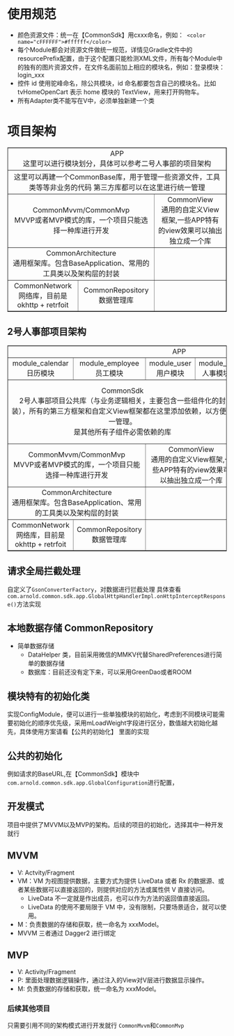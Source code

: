 

# 使用规范
- 颜色资源文件：统一在【CommonSdk】用cxxx命名，例如：` <color name="cFFFFFF">#ffffff</color>`
- 每个Module都会对资源文件做统一规范，详情见Gradle文件中的resourcePrefix配置，由于这个配置只能检测XML文件，所有每个Module中的独有的图片资源文件，在文件名面前加上相应的模块名，例如：登录模块：login_xxx
- 控件 id 使用驼峰命名，除公共模块，id 命名都要包含自己的模块名。比如 tvHomeOpenCart 表示 home 模块的 TextView，用来打开购物车。
- 所有Adapter类不能写在V中，必须单独新建一个类


# 项目架构

<table border="1" width="100%" style="text-align: center;">
			<tr>
				<td colspan="6">
				APP<br>
				这里可以进行模块划分，具体可以参考二号人事部的项目架构</td>
			</tr>
			<tr>
                <td colspan="6">
                这里可以再建一个CommonBase库，用于管理一些资源文件，工具类等等非业务的代码
                第三方库都可以在这里进行统一管理
                </td>
            </tr>
			<tr>
				<td  colspan="3">
				CommonMvvm/CommonMvp<br>
				MVVP或者MVP模式的库，一个项目只能选择一种库进行开发
				</td>
				<td  colspan="3">
				CommonView<br>
				通用的自定义View框架,一些APP特有的view效果可以抽出独立成一个库
				</td>
			</tr>
			<tr>
				<td colspan="3">
				CommonArchitecture<br>
				通用框架库。包含BaseApplication、常用的工具类以及架构层的封装</td>
				<td colspan="3"></td>
			</tr>
			<tr>
				<td colspan="2">
				CommonNetwork<br>
				网络库，目前是okhttp + retrfoit
				</td>
				<td colspan="1">
				CommonRepository
				数据管理库
				</td>
				<td colspan="3"/>
			</tr>
		</table>

## 2号人事部项目架构

<table border="1" width="100%" style="text-align: center;">
			<tr>
				<td colspan="6">APP</td>
			</tr>
			<tr>
				<td>
				module_calendar<br>
				日历模块
				</td>
				<td>
				module_employee<br>
				员工模块
				</td>
				<td>
				module_user<br>
				用户模块
				</td>
				<td>
				module_hr<br>
				人事模块
				</td>
				<td>
				module_browser<br>
				web模块
				</td>
				<td>
				module_login<br>
				登录模块
				</td>
			</tr>
			<tr>
				<td  colspan="4">
				CommonSdk<br>
				2号人事部项目公共库（与业务逻辑相关，主要包含一些组件化的封装），所有的第三方框架和自定义View框架都在这里添加依赖，以方便统一管理。<br>
				是其他所有子组件必需依赖的库
				</td>
				<td colspan="2">
				CommonBaseService<br>
				公共服务，主要的作用是用于 业务层 各个模块之间的交互(自定义方法和类的调用), 包含自定义 Service 接口, 和可用于跨模块传递的自定义类z
				</td>
			</tr>
			<tr>
				<td  colspan="2">
				CommonMvvm/CommonMvp<br>
				MVVP或者MVP模式的库，一个项目只能选择一种库进行开发
				</td>
				<td  colspan="2">
				CommonView<br>
				通用的自定义View框架,一些APP特有的view效果可以抽出独立成一个库
				</td>
				<td  colspan="3">
				</td>
			</tr>
			<tr>
				<td colspan="2">
				CommonArchitecture<br>
				通用框架库。包含BaseApplication、常用的工具类以及架构层的封装</td>
				<td colspan="5"></td>
			</tr>
			<tr>
				<td colspan="1">
				CommonNetwork<br>
				网络库，目前是okhttp + retrfoit
				</td>
				<td colspan="1">
				CommonRepository
				数据管理库
				</td>
				<td colspan="4"/>
			</tr>
		</table>	
		
		
## 请求全局拦截处理
自定义了`GsonConverterFactory`，对数据进行拦截处理
具体查看`com.arnold.common.sdk.app.GlobalHttpHandlerImpl.onHttpInterceptResponse()`方法实现


## 本地数据存储 CommonRepository
- 简单数据存储
    * DataHelper 类，目前采用微信的MMKV代替SharedPreferences进行简单的数据存储
    * 数据库：目前还没有定下来，可以采用GreenDao或者ROOM
    
## 模块特有的初始化类
实现ConfigModule，便可以进行一些单独模块的初始化，考虑到不同模块可能需要初始化的顺序优先级，采用mLoadWeight字段进行区分，数值越大初始化越先，具体使用方案请看【公共的初始化】
里面的实现

## 公共的初始化
  例如请求的BaseURL,在【CommonSdk】模块中`com.arnold.common.sdk.app.GlobalConfiguration`进行配置，

## 开发模式
项目中提供了MVVM以及MVP的架构。后续的项目的初始化，选择其中一种开发就行

## MVVM
- V: Actvity/Fragment
- VM：VM 为视图提供数据，主要方式为提供 LiveData 或者 Rx 的数据源、或者某些数据可以直接返回的，则提供对应的方法或属性供 V 直接访问。
  - LiveData 不一定就是作出成员，也可以作为方法的返回值直接返回。
  - LiveData 的使用不要局限于 VM 中，没有限制，只要场景适合，就可以使用。
- M：负责数据的存储和获取，统一命名为 xxxModel。
- MVVM 三者通过 Dagger2 进行绑定

## MVP
- V: Activity/Fragment
- P: 里面处理数据逻辑操作，通过注入的View对V层进行数据显示操作。
- M: 负责数据的存储和获取，统一命名为 xxxModel。

### 后续其他项目
只需要引用不同的架构模式进行开发就行
`CommonMvvm`和`CommonMvp`
